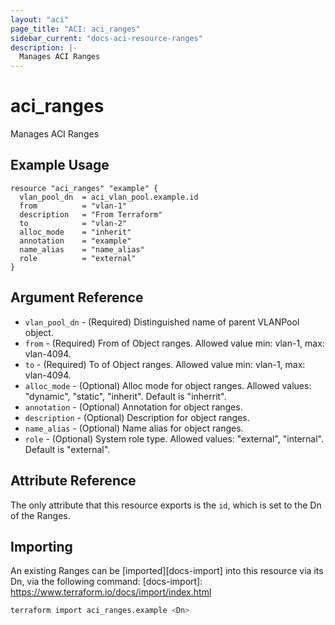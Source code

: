 ```yaml
---
layout: "aci"
page_title: "ACI: aci_ranges"
sidebar_current: "docs-aci-resource-ranges"
description: |-
  Manages ACI Ranges
---
```


# aci_ranges #

Manages ACI Ranges

## Example Usage ##

```hcl
resource "aci_ranges" "example" {
  vlan_pool_dn  = aci_vlan_pool.example.id
  from          = "vlan-1"
  description   = "From Terraform"
  to            = "vlan-2"
  alloc_mode    = "inherit"
  annotation    = "example"
  name_alias    = "name_alias"
  role          = "external"
}
```

## Argument Reference ##

* `vlan_pool_dn` - (Required) Distinguished name of parent VLANPool object.
* `from` - (Required) From of Object ranges. Allowed value min: vlan-1, max: vlan-4094.
* `to` - (Required) To of Object ranges. Allowed value min: vlan-1, max: vlan-4094.
* `alloc_mode` - (Optional) Alloc mode for object ranges.  Allowed values: "dynamic", "static", "inherit". Default is   "inherrit".
* `annotation` - (Optional) Annotation for object ranges.
* `description` - (Optional) Description for object ranges.
* `name_alias` - (Optional) Name alias for object ranges.
* `role` - (Optional) System role type.  Allowed values: "external", "internal".  Default is "external".

## Attribute Reference ##

The only attribute that this resource exports is the `id`, which is set to the
Dn of the Ranges.

## Importing ##

An existing Ranges can be [imported][docs-import] into this resource via its Dn, via the following command:
[docs-import]: <https://www.terraform.io/docs/import/index.html>

```bash
terraform import aci_ranges.example <Dn>
```
